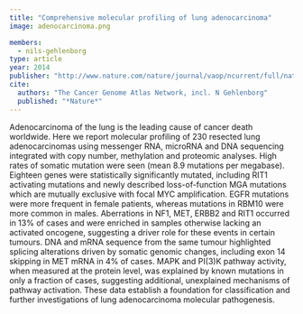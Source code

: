 ```yaml
---
title: "Comprehensive molecular profiling of lung adenocarcinoma"
image: adenocarcinoma.png

members:
  - nils-gehlenborg
type: article
year: 2014
publisher: "http://www.nature.com/nature/journal/vaop/ncurrent/full/nature13385.html"
cite:
  authors: "The Cancer Genome Atlas Network, incl. N Gehlenborg"
  published: "*Nature*"
---
```

Adenocarcinoma of the lung is the leading cause of cancer death worldwide. Here we report molecular profiling of 230 resected lung adenocarcinomas using messenger RNA, microRNA and DNA sequencing integrated with copy number, methylation and proteomic analyses. High rates of somatic mutation were seen (mean 8.9 mutations per megabase). Eighteen genes were statistically significantly mutated, including RIT1 activating mutations and newly described loss-of-function MGA mutations which are mutually exclusive with focal MYC amplification. EGFR mutations were more frequent in female patients, whereas mutations in RBM10 were more common in males. Aberrations in NF1, MET, ERBB2 and RIT1 occurred in 13% of cases and were enriched in samples otherwise lacking an activated oncogene, suggesting a driver role for these events in certain tumours. DNA and mRNA sequence from the same tumour highlighted splicing alterations driven by somatic genomic changes, including exon 14 skipping in MET mRNA in 4% of cases. MAPK and PI(3)K pathway activity, when measured at the protein level, was explained by known mutations in only a fraction of cases, suggesting additional, unexplained mechanisms of pathway activation. These data establish a foundation for classification and further investigations of lung adenocarcinoma molecular pathogenesis.